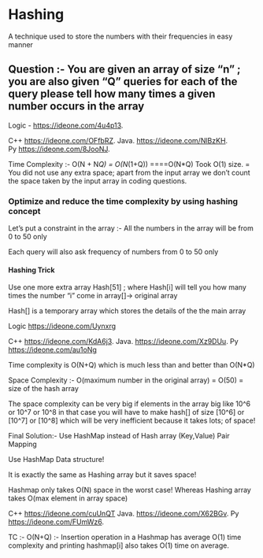 # Hashing

A technique used to store the numbers with their frequencies in easy manner 


## Question :- You are given an array of size “n” ; you are also given “Q” queries for each of the query please tell how many times a given number occurs in the array 


Logic - https://ideone.com/4u4p13. 

C++ https://ideone.com/OFfbRZ. 
Java. https://ideone.com/NlBzKH.  
Py https://ideone.com/8JooNJ. 

Time Complexity :- O(N + N*Q) = O(N*(1+Q)) ====O(N*Q)
Took O(1) size. = You did not use any extra space; apart from the input array we don’t count the space taken by the input array in coding questions. 

### Optimize and reduce the time complexity by using hashing concept 

Let’s put a constraint in the array :- All the numbers in the array will be from 0 to 50 only  

Each query will also ask frequency of numbers from 0 to 50 only 

#### Hashing Trick

Use one more extra array Hash[51] ; where Hash[i] will tell you how many times the number “i” come in array[]-> original array 

Hash[] is a temporary array which stores the details of the the main array


Logic https://ideone.com/Uynxrg 

C++ https://ideone.com/KdA6j3. 
Java. https://ideone.com/Xz9DUu. 
Py https://ideone.com/au1oNg 

Time complexity is O(N+Q) which is much less than and better than O(N*Q)

Space Complexity :- O(maximum number in the original array) = O(50) = size of the hash array 

The space complexity can be very big if elements in the array big like 10^6 or 10^7 or 10^8 in that case you will have to make hash[] of size [10^6] or [10^7] or [10^8] which will be very inefficient because it takes lots; of space!

Final Solution:- Use HashMap instead of Hash array (Key,Value) Pair Mapping 

Use HashMap Data structure!

It is exactly the same as Hashing array but it saves space! 

Hashmap only takes O(N) space in the worst case! Whereas Hashing array takes O(max element in array space)




C++ https://ideone.com/cuUnQT 
Java. https://ideone.com/X62BGv. 
Py https://ideone.com/FUmWz6.  


TC :- O(N+Q) :- Insertion operation in a Hashmap has average O(1) time complexity and printing hashmap[i] also takes O(1) time on average. 
